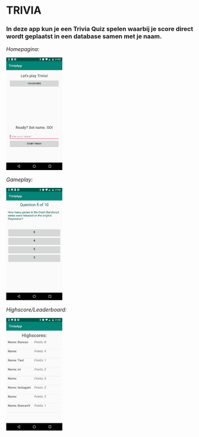 # TRIVIA

### In deze app kun je een Trivia Quiz spelen waarbij je score direct wordt geplaatst in een database samen met je naam. ###

*Homepagina:*

<img src="https://github.com/duncanvrosch/Trivia/blob/master/doc/Screenshot_20181213-215548.png" width="30%" height="30%"/>

*Gameplay:*

<img src="https://github.com/duncanvrosch/Trivia/blob/master/doc/Screenshot_20181213-215618.png" width="30%" height="30%"/>

*Highscore/Leaderboard:*

<img src="https://github.com/duncanvrosch/Trivia/blob/master/doc/Screenshot_20181213-215644.png" width="30%" height="30%"/>
